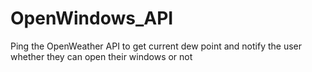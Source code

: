 # OpenWindows_API
Ping the OpenWeather API to get current dew point and notify the user whether they can open their windows or not
